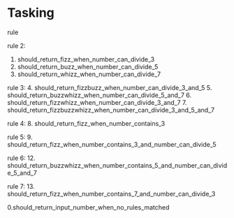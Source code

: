 # Tasking

rule 

rule 2:
1. should_return_fizz_when_number_can_divide_3
2. should_return_buzz_when_number_can_divide_5
3. should_return_whizz_when_number_can_divide_7

rule 3:
4. should_return_fizzbuzz_when_number_can_divide_3_and_5
5. should_return_buzzwhizz_when_number_can_divide_5_and_7
6. should_return_fizzwhizz_when_number_can_divide_3_and_7
7. should_return_fizzbuzzwhizz_when_number_can_divide_3_and_5_and_7

rule 4:
8. should_return_fizz_when_number_contains_3

rule 5:
9. should_return_fizz_when_number_contains_3_and_number_can_divide_5

rule 6:
12. should_return_buzzwhizz_when_number_contains_5_and_number_can_divide_5_and_7

rule 7:
13. should_return_fizz_when_number_contains_7_and_number_can_divide_3


0.should_return_input_number_when_no_rules_matched